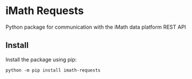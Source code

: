 # iMath Requests
Python package for communication with the iMath data platform REST API

## Install
Install the package using pip:
```
python -m pip install imath-requests
```